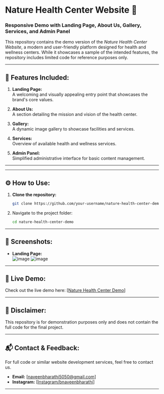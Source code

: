 

# Nature Health Center Website 🌿  
### Responsive Demo with Landing Page, About Us, Gallery, Services, and Admin Panel  

This repository contains the demo version of the *Nature Health Center Website*, a modern and user-friendly platform designed for health and wellness centers. While it showcases a sample of the intended features, the repository includes limited code for reference purposes only.  

---

## 🌟 Features Included:  
1. **Landing Page:**  
   A welcoming and visually appealing entry point that showcases the brand's core values.  

2. **About Us:**  
   A section detailing the mission and vision of the health center.  

3. **Gallery:**  
   A dynamic image gallery to showcase facilities and services.  

4. **Services:**  
   Overview of available health and wellness services.  

5. **Admin Panel:**  
   Simplified administrative interface for basic content management.  

---


---

## ⚙️ How to Use:  
1. **Clone the repository:**  
   ```bash
   git clone https://github.com/your-username/nature-health-center-demo.git
   ```

2. Navigate to the project folder:  
   ```bash
   cd nature-health-center-demo
   ```
---

## 📸 Screenshots:  
- **Landing Page:**  
 ![image](https://github.com/user-attachments/assets/dda57f0b-2b45-4ea0-b7bf-9edc6b0773ba)
![image](https://github.com/user-attachments/assets/867215e8-727d-439a-9179-a96406e38a98)
---



## 🔗 Live Demo:  
Check out the live demo here: [[Nature Health Center Demo](https://arulhealthcenter.in/home/)]

---

## 📌 Disclaimer:  
This repository is for demonstration purposes only and does not contain the full code for the final project.  


---

## 📬 Contact & Feedback:  
For full code or similar website development services, feel free to contact us.  

- **Email:** [naveenbharathi5050@gmail.com]  
- **Instagram:** [[Instagram/bnaveenbharathi](https://www.instagram.com/bnaveenbharathi/)]  

---
